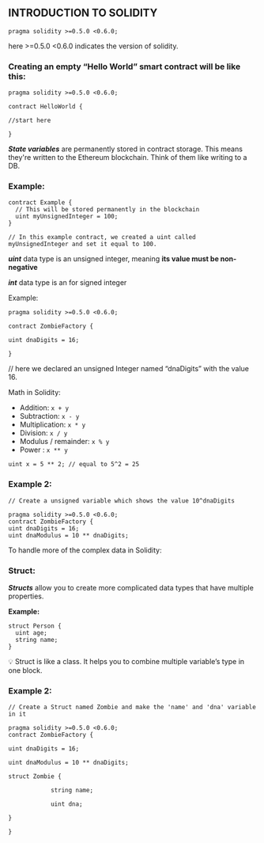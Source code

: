 ## INTRODUCTION TO SOLIDITY

`pragma solidity >=0.5.0 <0.6.0;`

here >=0.5.0 <0.6.0 indicates the version of solidity.

### Creating an empty “Hello World” smart contract will be like this:

`pragma solidity >=0.5.0 <0.6.0;`

`contract HelloWorld {`

`//start here`

`}`

***State variables***
 are permanently stored in  contract storage. This means they're written to the Ethereum blockchain. Think of them like writing to a DB.

### Example:

```solidity
contract Example {
  // This will be stored permanently in the blockchain
  uint myUnsignedInteger = 100;
}

// In this example contract, we created a uint called myUnsignedInteger and set it equal to 100.
```

***uint*** data type is an unsigned integer, meaning **its value must be non-negative**

***int*** data type is an for signed integer

Example:

`pragma solidity >=0.5.0 <0.6.0;`

`contract ZombieFactory {`

`uint dnaDigits = 16;`

`}`

// here we declared an unsigned Integer named “dnaDigits” with the value 16.

Math in Solidity:

- Addition: `x + y`
- Subtraction: `x - y`
- Multiplication: `x * y`
- Division: `x / y`
- Modulus / remainder: `x % y`
- Power : `x ** y`

`uint x = 5 ** 2; // equal to 5^2 = 25`

### Example 2:

```solidity
// Create a unsigned variable which shows the value 10^dnaDigits

pragma solidity >=0.5.0 <0.6.0;
contract ZombieFactory {
uint dnaDigits = 16;
uint dnaModulus = 10 ** dnaDigits;
```

To handle more of the complex data in Solidity:

### Struct:

***Structs*** allow you to create more complicated data types that have multiple properties.

**Example:**

```solidity
struct Person {
  uint age;
  string name;
}
```

<aside>
💡 Struct is like a class. It helps you to combine multiple variable’s type in one block.

</aside>

### Example 2:

```solidity
// Create a Struct named Zombie and make the 'name' and 'dna' variable in it

pragma solidity >=0.5.0 <0.6.0;
contract ZombieFactory {

uint dnaDigits = 16;

uint dnaModulus = 10 ** dnaDigits;

struct Zombie {

			string name;

			uint dna;

}

}
```
